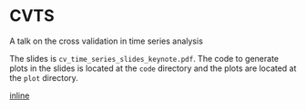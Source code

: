 # CVTS
A talk on the cross validation in time series analysis

The slides is `cv_time_series_slides_keynote.pdf`. The code to generate plots in the slides is located at the `code` directory and the plots are located at the `plot` directory.

[inline](plots/purged_embargo.pdf)
